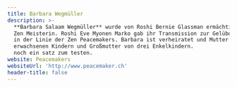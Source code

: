 ```yaml
---
title: Barbara Wegmüller
description: >-
  **Barbara Salaam Wegmüller** wurde von Roshi Bernie Glassman ermächtigt als
  Zen Meisterin. Roshi Eve Myonen Marko gab ihr Transmission zur Gelübdelehrerin
  in der Linie der Zen Peacemakers. Barbara ist verheiratet und Mutter von fünf
  erwachsenen Kindern und Großmutter von drei Enkelkindern.
  noch ein satz zum testen.
website: Peacemakers
websiteUrl: 'http://www.peacemaker.ch'
header-title: false
---
```



